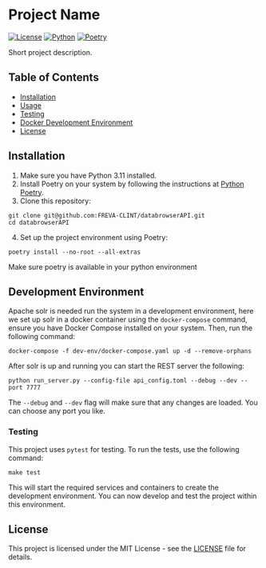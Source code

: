 # Project Name

[![License](https://img.shields.io/badge/license-MIT-blue.svg)](LICENSE)
[![Python](https://img.shields.io/badge/python-3.11-blue.svg)](https://www.python.org/downloads/release/python-311/)
[![Poetry](https://img.shields.io/badge/poetry-1.5.1-blue)](https://python-poetry.org/)

Short project description.

## Table of Contents

- [Installation](#installation)
- [Usage](#usage)
- [Testing](#testing)
- [Docker Development Environment](#docker-development-environment)
- [License](#license)

## Installation

1. Make sure you have Python 3.11 installed.
2. Install Poetry on your system by following the instructions at [Python Poetry](https://python-poetry.org/).
3. Clone this repository:

```console
git clone git@github.com:FREVA-CLINT/databrowserAPI.git
cd databrowserAPI
```

4. Set up the project environment using Poetry:

```console
poetry install --no-root --all-extras
```

Make sure poetry is available in your python environment

## Development Environment
Apache solr is needed run the system in a development environment, here we
set up solr in a docker container using the `docker-compose` command, ensure
you have Docker Compose installed on your system.
Then, run the following command:

```console
docker-compose -f dev-env/docker-compose.yaml up -d --remove-orphans
```

After solr is up and running you can start the REST server the following:

```console
python run_server.py --config-file api_config.toml --debug --dev --port 7777
```

The ``--debug`` and ``--dev`` flag will make sure that any changes are loaded.
You can choose any port you like.

### Testing

This project uses `pytest` for testing. To run the tests, use the following command:

```console
make test
```

This will start the required services and containers to create the development environment. You can now develop and test the project within this environment.

## License

This project is licensed under the MIT License - see the [LICENSE](LICENSE) file for details.
